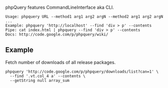 phpQuery features CommandLineInterface aka CLI.
```
Usage: phpquery URL --method1 arg1 arg2 argN --method2 arg1 arg2 argN ...
Example: phpquery 'http://localhost' --find 'div > p' --contents
Pipe: cat index.html | phpquery --find 'div > p' --contents
Docs: http://code.google.com/p/phpquery/wiki/
```
## Example ##
Fetch number of downloads of all release packages.
```
phpquery 'http://code.google.com/p/phpquery/downloads/list?can=1' \
  --find '.vt.col_4 a' --contents \
  --getString null array_sum
```